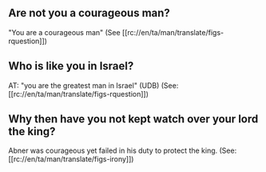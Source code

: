 ## Are not you a courageous man? ##

"You are a courageous man" (See [[rc://en/ta/man/translate/figs-rquestion]])

## Who is like you in Israel? ##

AT: "you are the greatest man in Israel" (UDB) (See: [[rc://en/ta/man/translate/figs-rquestion]])

## Why then have you not kept watch over your lord the king? ##

Abner was courageous yet failed in his duty to protect the king. (See: [[rc://en/ta/man/translate/figs-irony]])